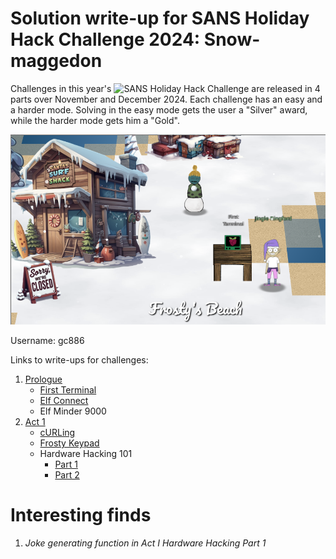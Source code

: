 # Solution write-up for SANS Holiday Hack Challenge 2024: Snow-maggedon

Challenges in this year's ![SANS Holiday Hack Challenge](https://www.sans.org/mlp/holiday-hack-challenge-2024/) are released in 4 parts over November and December 2024. Each challenge has an easy and a harder mode. Solving in the easy mode gets the user a "Silver" award, while the harder mode gets him a "Gold".

![Orientation](files/Prologue/start.png)

Username: gc886

Links to write-ups for challenges:
1. [Prologue](Prologue.md)
   - [First Terminal](Prologue.md#first-terminal)
   - [Elf Connect](Prologue.md#elf-connect)
   - Elf Minder 9000
2. [Act 1](Act1.md)
   - [cURLing](Act1.md#curling)
   - [Frosty Keypad](Act1.md#frosty-keypad)
   - Hardware Hacking 101
	 - [Part 1](Act1.md#hardware-hacking-part-1)
	 - [Part 2](Act1.md#hardware-hacking-part-2)


# Interesting finds

1. *Joke generating function in Act I Hardware Hacking Part 1*

